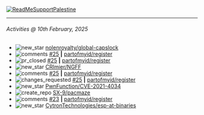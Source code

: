 [![ReadMeSupportPalestine](https://github.com/Safouene1/support-palestine-banner/blob/master/banner-support.svg)](https://github.com/Safouene1/support-palestine-banner)

---

<!--RECENT_ACTIVITY:last_update-->
###### Activities @ 10th February, 2025
<!--RECENT_ACTIVITY:last_update_end-->

<!--RECENT_ACTIVITY:start-->
- ![new_star](https://cdn.jsdelivr.net/gh/Readme-Workflows/Readme-Icons@main/icons/octicons/StarredRepositoryYellow.svg) [nolenroyalty/global-capslock](https://github.com/nolenroyalty/global-capslock)<br>
- ![comments](https://cdn.jsdelivr.net/gh/Readme-Workflows/Readme-Icons@main/icons/octicons/Comment.svg) [#25](https://github.com/partofmyid/register/pull/25#issuecomment-2648367732) **|** [partofmyid/register](https://github.com/partofmyid/register)<br>
- ![pr_closed](https://cdn.jsdelivr.net/gh/Readme-Workflows/Readme-Icons@main/icons/octicons/PullRequestClosed.svg) [#25](https://github.com/partofmyid/register/pull/25) **|** [partofmyid/register](https://github.com/partofmyid/register)<br>
- ![new_star](https://cdn.jsdelivr.net/gh/Readme-Workflows/Readme-Icons@main/icons/octicons/StarredRepositoryYellow.svg) [CRImier/NGFF](https://github.com/CRImier/NGFF)<br>
- ![comments](https://cdn.jsdelivr.net/gh/Readme-Workflows/Readme-Icons@main/icons/octicons/Comment.svg) [#25](https://github.com/partofmyid/register/pull/25#discussion_r1938146022) **|** [partofmyid/register](https://github.com/partofmyid/register)<br>
- ![changes_requested](https://cdn.jsdelivr.net/gh/Readme-Workflows/Readme-Icons@main/icons/octicons/RequestedChanges.svg) [#25](https://github.com/partofmyid/register/pull/25#pullrequestreview-2588154876) **|** [partofmyid/register](https://github.com/partofmyid/register)<br>
- ![new_star](https://cdn.jsdelivr.net/gh/Readme-Workflows/Readme-Icons@main/icons/octicons/StarredRepositoryYellow.svg) [PwnFunction/CVE-2021-4034](https://github.com/PwnFunction/CVE-2021-4034)<br>
- ![create_repo](https://cdn.jsdelivr.net/gh/Readme-Workflows/Readme-Icons@main/icons/octicons/Repository.svg) [SX-9/pacmaze](https://github.com/SX-9/pacmaze)<br>
- ![comments](https://cdn.jsdelivr.net/gh/Readme-Workflows/Readme-Icons@main/icons/octicons/Comment.svg) [#23](https://github.com/partofmyid/register/pull/23#issuecomment-2618870629) **|** [partofmyid/register](https://github.com/partofmyid/register)<br>
- ![new_star](https://cdn.jsdelivr.net/gh/Readme-Workflows/Readme-Icons@main/icons/octicons/StarredRepositoryYellow.svg) [CytronTechnologies/esp-at-binaries](https://github.com/CytronTechnologies/esp-at-binaries)<br>
<!--RECENT_ACTIVITY:end-->
